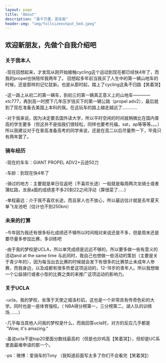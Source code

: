 ```yaml
---
layout: page
title: "About"
description: "虽千万里，吾往矣"
header-img: "img/fullsizeoutput_5ed.jpeg"
---
```


## 欢迎新朋友，先做个自我介绍吧
### 关于我本人
-现在回想起来，才发现从刚开始接触cycling这个运动到现在都已经快4年了，而我的propel也快陪伴我两年了。
回想起多年前当我买了人生中的第一辆山地车的时候，还是那样的记忆犹新。也是从那时起，踏上了cycling这条不归路【笑着哭】

-这一路上从初二的第一辆车，到初三的第一辆真正意义上的山地车————xtc777，再到高一时攒下几年压岁钱买下的第一辆公路（propel adv2），最后就到了现在准备去美国上本科的我。在这玩车的路上越走越远了............

-对于我来说，因为决定要去国外读大学，所以平时空闲的时间就稍微比在国内普高的学生要多（但这并不是指我们很轻松，同样也要考托福，sat，ap等等等。。。）所以我建议对于在普高准备高考的同学来说，还是在高二以后尽量熬一下，毕竟只有两年罢了。

### 骑车经历
-现在的车车：GIANT PROPEL ADV2+云迹50刀

-车龄：到现在快4年了

-骑过的地方：主要就是单日往返吧（不喜欢长途）一般就是每周两次龙骑士或者蒲虹路，龙泉a面的成绩差不多20到22之间浮动（算很菜了.....) 

-单程最远：介于我不喜欢长途，而且家人也不放心，所以最远估计就是去年夏天单飞龙池吧（估计也不到250km）

### 未来的打算
-今年因为我还有很多标化成绩还不够所以时间相对来说还是不多，但是周末还是要尽量多参加比赛，多训练吧

-由于我的梦校是UCLA，所以单凭成绩是远远不够的，所以要多做一些有意义的活动and at the same time 与此同时，我自己也想做一些活动的策划（主要是关于青少年的），因为每当出去比赛的时候就会发下有很多的比赛禁止未成年人参赛，而我身边，以及成都有很多热爱这项运动的，12-18岁的青年人。所以我想做一个公益骑行或者小型的比赛之类的来推广这项运动的影响力。

### 关于UCLA
-ucla，我的梦校，坐落于天使之城洛杉矶，这也是一个非常具有传奇色彩的大学。同时也是一座体育强校。（ NBA得分榜第一，三分榜第二，湖人队的训练场.......）

-几乎每当其他人问我的梦校是什么，而我回答ucla时，对方的反应几乎都是  ”Wow, it's amazing."

-虽说ucla不是top20里面分数线最高的（但是也炒鸡高【笑着哭】），但却是UC系里面最难申请的那一个。



-ps：微博：爱骑车的Tony （我知道前面写太多了你们不会看完【笑着哭】）


